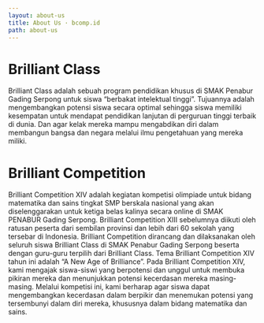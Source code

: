 ```yaml
---
layout: about-us
title: About Us · bcomp.id
path: about-us
---
```

# Brilliant Class

Brilliant Class adalah sebuah program pendidikan khusus di SMAK Penabur Gading Serpong untuk siswa “berbakat intelektual tinggi”. Tujuannya adalah mengembangkan potensi siswa secara optimal sehingga siswa memiliki kesempatan untuk mendapat pendidikan lanjutan di perguruan tinggi terbaik di dunia. Dan agar kelak mereka mampu mengabdikan diri dalam membangun bangsa dan negara melalui ilmu pengetahuan yang mereka miliki.

# Brilliant Competition

Brilliant Competition XIV adalah kegiatan kompetisi olimpiade untuk bidang
matematika dan sains tingkat SMP berskala nasional yang akan diselenggarakan
untuk ketiga belas kalinya secara online di SMAK PENABUR Gading Serpong.
Brilliant Competition XIII sebelumnya diikuti oleh ratusan peserta dari sembilan
provinsi dan lebih dari 60 sekolah yang tersebar di Indonesia. Brilliant
Competition dirancang dan dilaksanakan oleh seluruh siswa Brilliant Class di
SMAK Penabur Gading Serpong beserta dengan guru-guru terpilih dari Brilliant
Class. Tema Brilliant Competition XIV tahun ini adalah “A New Age of
Brilliance”. Pada Brilliant Competition XIV, kami mengajak siswa-siswi yang
berpotensi dan unggul untuk membuka pikiran mereka dan menunjukkan potensi
kecerdasan mereka masing-masing. Melalui kompetisi ini, kami berharap agar siswa
dapat mengembangkan kecerdasan dalam berpikir dan menemukan potensi yang
tersembunyi dalam diri mereka, khususnya dalam bidang matematika dan sains.
